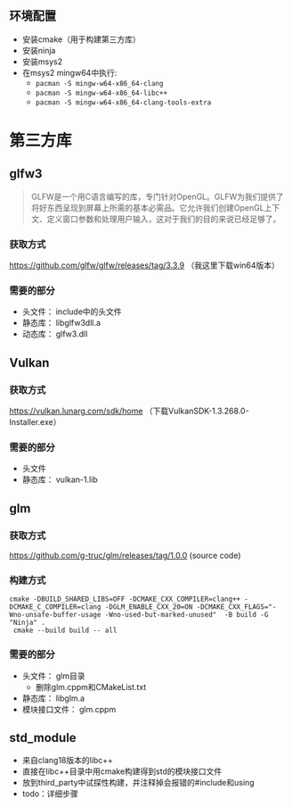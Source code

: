 ## 环境配置
- 安装cmake（用于构建第三方库）
- 安装ninja
- 安装msys2
- 在msys2 mingw64中执行:
  - `pacman -S mingw-w64-x86_64-clang`
  - `pacman -S mingw-w64-x86_64-libc++`
  - `pacman -S mingw-w64-x86_64-clang-tools-extra`

# 第三方库
## glfw3
> GLFW是一个用C语言编写的库，专门针对OpenGL。GLFW为我们提供了将好东西呈现到屏幕上所需的基本必需品。它允许我们创建OpenGL上下文、定义窗口参数和处理用户输入，这对于我们的目的来说已经足够了。
### 获取方式 
https://github.com/glfw/glfw/releases/tag/3.3.9 （我这里下载win64版本）

### 需要的部分
- 头文件： include中的头文件
- 静态库： libglfw3dll.a 
- 动态库： glfw3.dll

## Vulkan
### 获取方式
https://vulkan.lunarg.com/sdk/home （下载VulkanSDK-1.3.268.0-Installer.exe）
### 需要的部分
- 头文件
- 静态库： vulkan-1.lib

## glm
### 获取方式
https://github.com/g-truc/glm/releases/tag/1.0.0 (source code)
### 构建方式
```
cmake -DBUILD_SHARED_LIBS=OFF -DCMAKE_CXX_COMPILER=clang++ -DCMAKE_C_COMPILER=clang -DGLM_ENABLE_CXX_20=ON -DCMAKE_CXX_FLAGS="-Wno-unsafe-buffer-usage -Wno-used-but-marked-unused"  -B build -G "Ninja" .
 cmake --build build -- all
```
### 需要的部分
- 头文件： glm目录
  - 删除glm.cppm和CMakeList.txt
- 静态库： libglm.a
- 模块接口文件： glm.cppm

## std_module
- 来自clang18版本的libc++
- 直接在libc++目录中用cmake构建得到std的模块接口文件
- 放到third_party中试探性构建，并注释掉会报错的#include和using
- todo：详细步骤